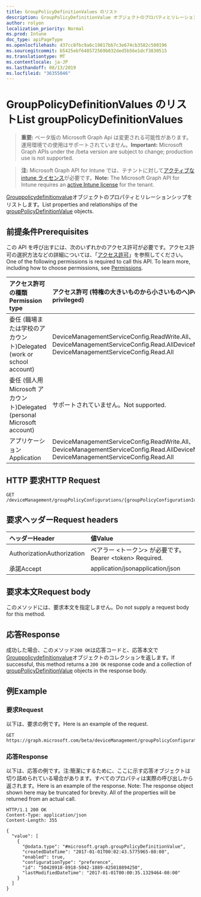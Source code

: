 ```yaml
---
title: GroupPolicyDefinitionValues のリスト
description: GroupPolicyDefinitionValue オブジェクトのプロパティとリレーションシップをリストします。
author: rolyon
localization_priority: Normal
ms.prod: Intune
doc_type: apiPageType
ms.openlocfilehash: 437cc8fbc9a6c19817bb7c3e674cb3582c500196
ms.sourcegitcommit: b5425ebf648572569b032ded5b56e1dcf3830515
ms.translationtype: MT
ms.contentlocale: ja-JP
ms.lasthandoff: 08/13/2019
ms.locfileid: "36355046"
---
```

# <a name="list-grouppolicydefinitionvalues"></a><span data-ttu-id="bf1e2-103">GroupPolicyDefinitionValues のリスト</span><span class="sxs-lookup"><span data-stu-id="bf1e2-103">List groupPolicyDefinitionValues</span></span>

> <span data-ttu-id="bf1e2-104">**重要:** ベータ版の Microsoft Graph Api は変更される可能性があります。運用環境での使用はサポートされていません。</span><span class="sxs-lookup"><span data-stu-id="bf1e2-104">**Important:** Microsoft Graph APIs under the /beta version are subject to change; production use is not supported.</span></span>

> <span data-ttu-id="bf1e2-105">**注:** Microsoft Graph API for Intune では、テナントに対して[アクティブな intune ライセンス](https://go.microsoft.com/fwlink/?linkid=839381)が必要です。</span><span class="sxs-lookup"><span data-stu-id="bf1e2-105">**Note:** The Microsoft Graph API for Intune requires an [active Intune license](https://go.microsoft.com/fwlink/?linkid=839381) for the tenant.</span></span>

<span data-ttu-id="bf1e2-106">[Grouppolicydefinitionvalue](../resources/intune-grouppolicy-grouppolicydefinitionvalue.md)オブジェクトのプロパティとリレーションシップをリストします。</span><span class="sxs-lookup"><span data-stu-id="bf1e2-106">List properties and relationships of the [groupPolicyDefinitionValue](../resources/intune-grouppolicy-grouppolicydefinitionvalue.md) objects.</span></span>

## <a name="prerequisites"></a><span data-ttu-id="bf1e2-107">前提条件</span><span class="sxs-lookup"><span data-stu-id="bf1e2-107">Prerequisites</span></span>
<span data-ttu-id="bf1e2-p101">この API を呼び出すには、次のいずれかのアクセス許可が必要です。アクセス許可の選択方法などの詳細については、「[アクセス許可](/graph/permissions-reference)」を参照してください。</span><span class="sxs-lookup"><span data-stu-id="bf1e2-p101">One of the following permissions is required to call this API. To learn more, including how to choose permissions, see [Permissions](/graph/permissions-reference).</span></span>

|<span data-ttu-id="bf1e2-110">アクセス許可の種類</span><span class="sxs-lookup"><span data-stu-id="bf1e2-110">Permission type</span></span>|<span data-ttu-id="bf1e2-111">アクセス許可 (特権の大きいものから小さいものへ)</span><span class="sxs-lookup"><span data-stu-id="bf1e2-111">Permissions (from most to least privileged)</span></span>|
|:---|:---|
|<span data-ttu-id="bf1e2-112">委任 (職場または学校のアカウント)</span><span class="sxs-lookup"><span data-stu-id="bf1e2-112">Delegated (work or school account)</span></span>|<span data-ttu-id="bf1e2-113">DeviceManagementServiceConfig.ReadWrite.All、DeviceManagementServiceConfig.Read.All</span><span class="sxs-lookup"><span data-stu-id="bf1e2-113">DeviceManagementServiceConfig.ReadWrite.All, DeviceManagementServiceConfig.Read.All</span></span>|
|<span data-ttu-id="bf1e2-114">委任 (個人用 Microsoft アカウント)</span><span class="sxs-lookup"><span data-stu-id="bf1e2-114">Delegated (personal Microsoft account)</span></span>|<span data-ttu-id="bf1e2-115">サポートされていません。</span><span class="sxs-lookup"><span data-stu-id="bf1e2-115">Not supported.</span></span>|
|<span data-ttu-id="bf1e2-116">アプリケーション</span><span class="sxs-lookup"><span data-stu-id="bf1e2-116">Application</span></span>|<span data-ttu-id="bf1e2-117">DeviceManagementServiceConfig.ReadWrite.All、DeviceManagementServiceConfig.Read.All</span><span class="sxs-lookup"><span data-stu-id="bf1e2-117">DeviceManagementServiceConfig.ReadWrite.All, DeviceManagementServiceConfig.Read.All</span></span>|

## <a name="http-request"></a><span data-ttu-id="bf1e2-118">HTTP 要求</span><span class="sxs-lookup"><span data-stu-id="bf1e2-118">HTTP Request</span></span>
<!-- {
  "blockType": "ignored"
}
-->
``` http
GET /deviceManagement/groupPolicyConfigurations/{groupPolicyConfigurationId}/definitionValues
```

## <a name="request-headers"></a><span data-ttu-id="bf1e2-119">要求ヘッダー</span><span class="sxs-lookup"><span data-stu-id="bf1e2-119">Request headers</span></span>
|<span data-ttu-id="bf1e2-120">ヘッダー</span><span class="sxs-lookup"><span data-stu-id="bf1e2-120">Header</span></span>|<span data-ttu-id="bf1e2-121">値</span><span class="sxs-lookup"><span data-stu-id="bf1e2-121">Value</span></span>|
|:---|:---|
|<span data-ttu-id="bf1e2-122">Authorization</span><span class="sxs-lookup"><span data-stu-id="bf1e2-122">Authorization</span></span>|<span data-ttu-id="bf1e2-123">ベアラー &lt;トークン&gt; が必要です。</span><span class="sxs-lookup"><span data-stu-id="bf1e2-123">Bearer &lt;token&gt; Required.</span></span>|
|<span data-ttu-id="bf1e2-124">承諾</span><span class="sxs-lookup"><span data-stu-id="bf1e2-124">Accept</span></span>|<span data-ttu-id="bf1e2-125">application/json</span><span class="sxs-lookup"><span data-stu-id="bf1e2-125">application/json</span></span>|

## <a name="request-body"></a><span data-ttu-id="bf1e2-126">要求本文</span><span class="sxs-lookup"><span data-stu-id="bf1e2-126">Request body</span></span>
<span data-ttu-id="bf1e2-127">このメソッドには、要求本文を指定しません。</span><span class="sxs-lookup"><span data-stu-id="bf1e2-127">Do not supply a request body for this method.</span></span>

## <a name="response"></a><span data-ttu-id="bf1e2-128">応答</span><span class="sxs-lookup"><span data-stu-id="bf1e2-128">Response</span></span>
<span data-ttu-id="bf1e2-129">成功した場合、このメソッド`200 OK`は応答コードと、応答本文で[Grouppolicydefinitionvalue](../resources/intune-grouppolicy-grouppolicydefinitionvalue.md)オブジェクトのコレクションを返します。</span><span class="sxs-lookup"><span data-stu-id="bf1e2-129">If successful, this method returns a `200 OK` response code and a collection of [groupPolicyDefinitionValue](../resources/intune-grouppolicy-grouppolicydefinitionvalue.md) objects in the response body.</span></span>

## <a name="example"></a><span data-ttu-id="bf1e2-130">例</span><span class="sxs-lookup"><span data-stu-id="bf1e2-130">Example</span></span>

### <a name="request"></a><span data-ttu-id="bf1e2-131">要求</span><span class="sxs-lookup"><span data-stu-id="bf1e2-131">Request</span></span>
<span data-ttu-id="bf1e2-132">以下は、要求の例です。</span><span class="sxs-lookup"><span data-stu-id="bf1e2-132">Here is an example of the request.</span></span>
``` http
GET https://graph.microsoft.com/beta/deviceManagement/groupPolicyConfigurations/{groupPolicyConfigurationId}/definitionValues
```

### <a name="response"></a><span data-ttu-id="bf1e2-133">応答</span><span class="sxs-lookup"><span data-stu-id="bf1e2-133">Response</span></span>
<span data-ttu-id="bf1e2-p102">以下は、応答の例です。注:簡潔にするために、ここに示す応答オブジェクトは切り詰められている場合があります。すべてのプロパティは実際の呼び出しから返されます。</span><span class="sxs-lookup"><span data-stu-id="bf1e2-p102">Here is an example of the response. Note: The response object shown here may be truncated for brevity. All of the properties will be returned from an actual call.</span></span>
``` http
HTTP/1.1 200 OK
Content-Type: application/json
Content-Length: 355

{
  "value": [
    {
      "@odata.type": "#microsoft.graph.groupPolicyDefinitionValue",
      "createdDateTime": "2017-01-01T00:02:43.5775965-08:00",
      "enabled": true,
      "configurationType": "preference",
      "id": "50428918-8918-5042-1889-425018894250",
      "lastModifiedDateTime": "2017-01-01T00:00:35.1329464-08:00"
    }
  ]
}
```






